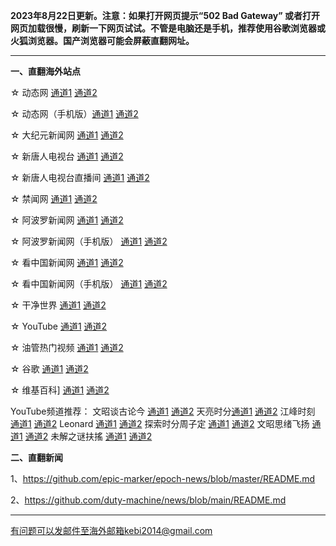 **2023年8月22日更新。注意：如果打开网页提示“502 Bad Gateway” 或者打开网页加载很慢，刷新一下网页试试。不管是电脑还是手机，推荐使用谷歌浏览器或火狐浏览器。国产浏览器可能会屏蔽直翻网址。**

***

**一、直翻海外站点**

☆ 动态网 [通道1](https://free2.free9.site/20) [通道2](https://free3.free9.site/20)

☆ 动态网（手机版）[通道1](https://free2.free9.site/21) [通道2](https://free3.free9.site/21)

☆ 大纪元新闻网 [通道1](https://free2.free9.site/21) [通道2](https://free3.free9.site/21)

☆ 新唐人电视台 [通道1](https://free2.free9.site/4) [通道2](https://free3.free9.site/4)

☆ 新唐人电视台直播间 [通道1](https://free2.free9.site/44) [通道2](https://free3.free9.site/44)

☆ 禁闻网 [通道1](https://free2.free9.site/3) [通道2](https://free3.free9.site/3)

☆ 阿波罗新闻网 [通道1](https://free2.free9.site/7) [通道2](https://free3.free9.site/7)

☆ 阿波罗新闻网（手机版） [通道1](https://free2.free9.site/53) [通道2](https://free3.free9.site/53)

☆ 看中国新闻网 [通道1](https://free2.free9.site/26) [通道2](https://free3.free9.site/26)

☆ 看中国新闻网（手机版） [通道1](https://free2.free9.site/54) [通道2](https://free3.free9.site/54)

☆ 干净世界 [通道1](https://free2.free9.site/1) [通道2](https://free3.free9.site/1)

☆ YouTube [通道1](https://free2.free9.site/45) [通道2](https://free3.free9.site/45)

☆ 油管热门视频 [通道1](https://free2.free9.site/55) [通道2](https://free3.free9.site/55)

☆ 谷歌 [通道1](https://free2.free9.site/62) [通道2](https://free3.free9.site/62)

☆ 维基百科] [通道1](https://free2.free9.site/63) [通道2](https://free3.free9.site/63)

YouTube频道推荐： 文昭谈古论今 [通道1](https://free2.free9.site/46) [通道2](https://free3.free9.site/46)  天亮时分[通道1](https://free2.free9.site/47) [通道2](https://free3.free9.site/47) 江峰时刻 [通道1](https://free2.free9.site/48) [通道2](https://free3.free9.site/48) Leonard [通道1](https://free2.free9.site/49) [通道2](https://free3.free9.site/49) 探索时分周子定 [通道1](https://free2.free9.site/50) [通道2](https://free3.free9.site/50) 文昭思绪飞扬 [通道1](https://free2.free9.site/51) [通道2](https://free3.free9.site/51) 未解之谜扶搖 [通道1](https://free2.free9.site/52) [通道2](https://free3.free9.site/52)

**二、直翻新闻**

1、https://github.com/epic-marker/epoch-news/blob/master/README.md

2、https://github.com/duty-machine/news/blob/main/README.md

***


有问题可以发邮件至海外邮箱kebi2014@gmail.com

